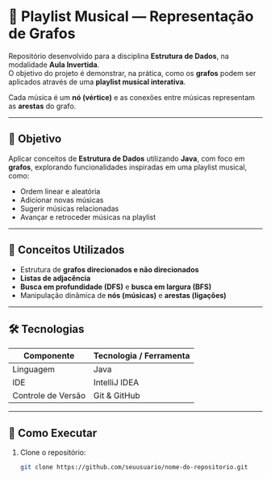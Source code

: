 # 🎵 Playlist Musical — Representação de Grafos

Repositório desenvolvido para a disciplina **Estrutura de Dados**, na modalidade **Aula Invertida**.  
O objetivo do projeto é demonstrar, na prática, como os **grafos** podem ser aplicados através de uma **playlist musical interativa**.

Cada música é um **nó (vértice)** e as conexões entre músicas representam as **arestas** do grafo.

---

## 🎯 Objetivo

Aplicar conceitos de **Estrutura de Dados** utilizando **Java**, com foco em **grafos**, explorando funcionalidades inspiradas em uma playlist musical, como:

- Ordem linear e aleatória  
- Adicionar novas músicas  
- Sugerir músicas relacionadas  
- Avançar e retroceder músicas na playlist  

---

## 🧠 Conceitos Utilizados

- Estrutura de **grafos direcionados e não direcionados**  
- **Listas de adjacência**  
- **Busca em profundidade (DFS)** e **busca em largura (BFS)**  
- Manipulação dinâmica de **nós (músicas)** e **arestas (ligações)**  

---

## 🛠️ Tecnologias

| Componente | Tecnologia / Ferramenta |
|-------------|-------------------------|
| Linguagem | Java |
| IDE | IntelliJ IDEA |
| Controle de Versão | Git & GitHub |

---

## 🚀 Como Executar

1. Clone o repositório:
   ```bash
   git clone https://github.com/seuusuario/nome-do-repositorio.git
